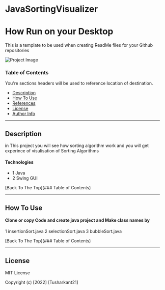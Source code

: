 # JavaSortingVisualizer

# How Run on your Desktop
This is a template to be used when creating ReadMe files for your Github repositories

![Project Image](project-image-url)



### Table of Contents
You're sections headers will be used to reference location of destination.

- [Description](#description)
- [How To Use](#how-to-use)
- [References](#references)
- [License](#license)
- [Author Info](#author-info)

---

## Description

in This project you will see how sorting algorithm work and you will get experince of visulisation of Sorting Algorithms

#### Technologies

- 1 Java
- 2 Swing GUI

[Back To The Top](### Table of Contents)

---

## How To Use

#### Clone or copy Code and create java project and Make class names by
1 insertionSort.java
2 selectionSort.java
3 bubbleSort.java



   
[Back To The Top](### Table of Contents)



---

## License

MIT License

Copyright (c) [2022] [Tusharkant21]


